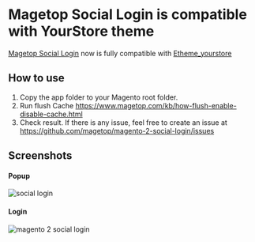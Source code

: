 # Magetop Social Login is compatible with YourStore theme

[Magetop Social Login](https://www.magetop.com/magento-2-social-login-extension/) now is fully compatible with [Etheme_yourstore](https://themeforest.net/item/yourstore-premium-multipurpose-magento-theme/17782705) 

## How to use

1. Copy the app folder to your Magento root folder.
2. Run flush Cache https://www.magetop.com/kb/how-flush-enable-disable-cache.html
3. Check result. If there is any issue, feel free to create an issue at https://github.com/magetop/magento-2-social-login/issues


## Screenshots

#### Popup

![social login](https://i.imgur.com/ELlJMuf.png)

#### Login

![magento 2 social login](https://i.imgur.com/VW4OPAZ.png)
